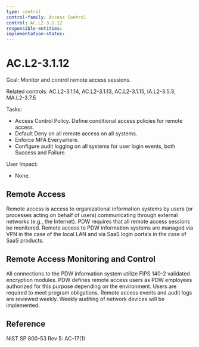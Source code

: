 ```yaml
---
type: control
control-family: Access Control
control: AC.L2-3.1.12
responsible-entities:
implementation-status:
---
```


# AC.L2-3.1.12

Goal: Monitor and control remote access sessions.

Related controls: AC.L2-3.1.14, AC.L2-3.1.13, AC.L2-3.1.15, IA.L2-3.5.3, MA.L2-3.7.5

Tasks:

- Access Control Policy. Define conditional access policies for remote access.
- Default Deny on all remote access on all systems.
- Enforce MFA Everywhere.
- Configure audit logging on all systems for user login events, both Success and Failure.

User Impact:

- None.

## Remote Access

Remote access is access to organizational information systems by users (or processes acting on behalf of users) communicating through external networks (e.g., the Internet). PDW requires that all remote access sessions be monitored. Remote access to PDW information systems are managed via VPN in the case of the local LAN and via SaaS login portals in the case of SaaS products.

## Remote Access Monitoring and Control

All connections to the PDW information system utilize FIPS 140-2 validated encryption modules. PDW defines remote access users as PDW employees authorized for this purpose depending on the environment. Users are required to meet program obligations. Remote access events and audit logs are reviewed weekly. Weekly auditing of network devices will be implemented.

## Reference

NIST SP 800-53 Rev 5: AC-17(1)